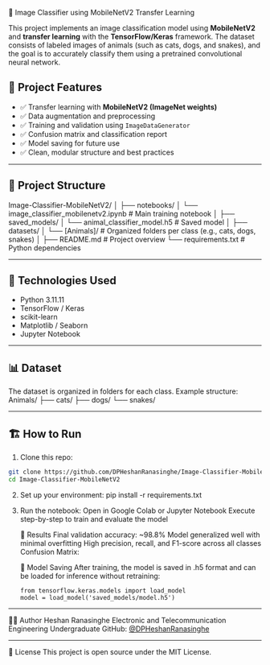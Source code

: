 🧠 Image Classifier using MobileNetV2 Transfer Learning

This project implements an image classification model using **MobileNetV2** and **transfer learning** with the **TensorFlow/Keras** framework. The dataset consists of labeled images of animals 
(such as cats, dogs, and snakes), and the goal is to accurately classify them using a pretrained convolutional neural network.

## 🚀 Project Features

- ✅ Transfer learning with **MobileNetV2 (ImageNet weights)**
- ✅ Data augmentation and preprocessing
- ✅ Training and validation using `ImageDataGenerator`
- ✅ Confusion matrix and classification report
- ✅ Model saving for future use
- ✅ Clean, modular structure and best practices

---

## 📂 Project Structure
Image-Classifier-MobileNetV2/
│
├── notebooks/
│   └── image_classifier_mobilenetv2.ipynb   # Main training notebook
│
├── saved_models/
│   └── animal_classifier_model.h5           # Saved model
│
├── datasets/
│   └── [Animals]/                           # Organized folders per class (e.g., cats, dogs, snakes)
│
├── README.md                                # Project overview
└── requirements.txt                         # Python dependencies


---

## 🧰 Technologies Used

- Python 3.11.11
- TensorFlow / Keras
- scikit-learn
- Matplotlib / Seaborn
- Jupyter Notebook

---

## 📊 Dataset

The dataset is organized in folders for each class. Example structure:
Animals/
 ├── cats/
 ├── dogs/
 └── snakes/

 ---

 ## 🏗️ How to Run

  1. Clone this repo:
  
  ```bash
  git clone https://github.com/DPHeshanRanasinghe/Image-Classifier-MobileNetV2.git
  cd Image-Classifier-MobileNetV2
  ```
  2. Set up your environment:
     pip install -r requirements.txt
  
  3. Run the notebook:
     Open in Google Colab or Jupyter Notebook
     Execute step-by-step to train and evaluate the model
     
      🧠 Results
      Final validation accuracy: ~98.8%
      Model generalized well with minimal overfitting
      High precision, recall, and F1-score across all classes
      Confusion Matrix:
      
      💾 Model Saving
      After training, the model is saved in .h5 format and can be loaded for inference without retraining:
      ```
      from tensorflow.keras.models import load_model
      model = load_model('saved_models/model.h5')
      ```

---

🙋‍♂️ Author
Heshan Ranasinghe
Electronic and Telecommunication Engineering Undergraduate
GitHub: [@DPHeshanRanasinghe](https://github.com/DPHeshanRanasinghe)


---

📜 License
This project is open source under the MIT License.







